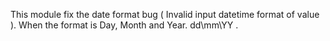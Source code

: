 This module fix the date format bug ( Invalid input datetime format of value ).
When the format is Day, Month and Year. dd\mm\YY .